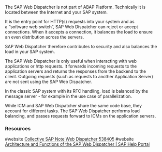 The SAP Web Dispatcher is not part of ABAP Platform. Technically it is located between the Internet and your SAP system. 

It is the entry point for HTTP(s) requests into your system and as a “software web switch”, SAP Web Dispatcher can reject or accept connections. When it accepts a connection, it balances the load to ensure an even distribution across the servers. 

SAP Web Dispatcher therefore contributes to security and also balances the load in your SAP system.

The SAP Web Dispatcher is only useful when interacting with web applications or http requests. It forwards incoming requests to the application servers and returns the responses from the backend to the client. Outgoing requests (such as requests to another Application Server) are not sent using the SAP Web Dispatcher. 

 In the classic SAP system with its RFC handling, load is balanced by the message server - for example in the use case of parallelization.

While ICM and SAP Web Dispatcher share the same code base, they account for different tasks.
The SAP Web Dispatcher performs load balancing, and passes requests forward to ICMs on the application servers.
### Resources
#website [Collective SAP Note Web Dispatcher 538405](https://help.sap.com/docs/link-disclaimer?site=https://me.sap.com/notes/538405)
#website [Architecture and Functions of the SAP Web Dispatcher | SAP Help Portal](https://help.sap.com/docs/ABAP_PLATFORM_NEW/683d6a1797a34730a6e005d1e8de6f22/4899ac3a7f020e27e10000000a421937.html?locale=en-US)